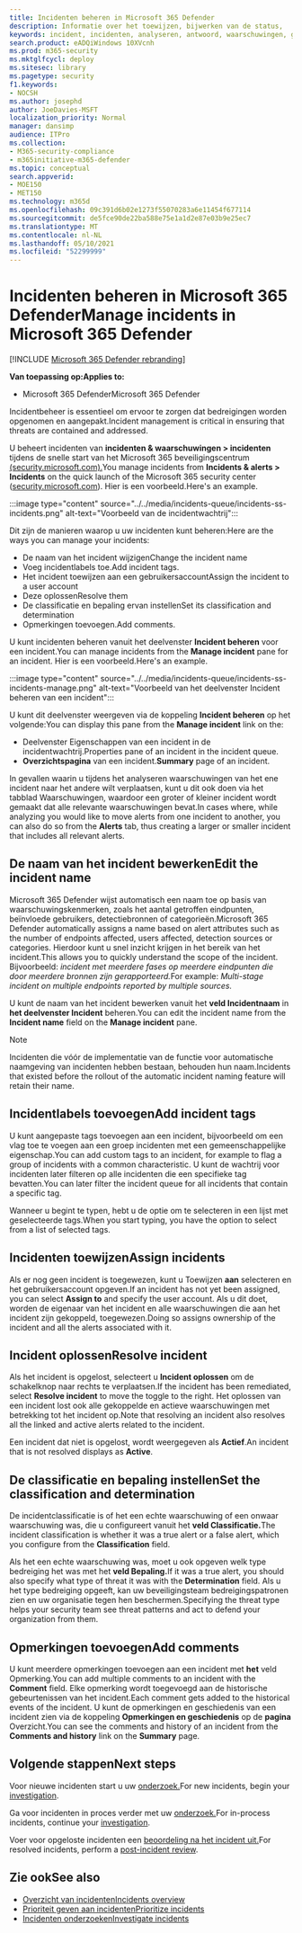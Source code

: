 ```yaml
---
title: Incidenten beheren in Microsoft 365 Defender
description: Informatie over het toewijzen, bijwerken van de status,
keywords: incident, incidenten, analyseren, antwoord, waarschuwingen, gecorreleerd waarschuwingen, toewijzen, bijwerken, status, beheren, classificatie, microsoft, 365, m365
search.product: eADQiWindows 10XVcnh
ms.prod: m365-security
ms.mktglfcycl: deploy
ms.sitesec: library
ms.pagetype: security
f1.keywords:
- NOCSH
ms.author: josephd
author: JoeDavies-MSFT
localization_priority: Normal
manager: dansimp
audience: ITPro
ms.collection:
- M365-security-compliance
- m365initiative-m365-defender
ms.topic: conceptual
search.appverid:
- MOE150
- MET150
ms.technology: m365d
ms.openlocfilehash: 09c391d6b02e1273f55070283a6e11454f677114
ms.sourcegitcommit: de5fce90de22ba588e75e1a1d2e87e03b9e25ec7
ms.translationtype: MT
ms.contentlocale: nl-NL
ms.lasthandoff: 05/10/2021
ms.locfileid: "52299999"
---
```

# <a name="manage-incidents-in-microsoft-365-defender"></a><span data-ttu-id="6f344-104">Incidenten beheren in Microsoft 365 Defender</span><span class="sxs-lookup"><span data-stu-id="6f344-104">Manage incidents in Microsoft 365 Defender</span></span>

[!INCLUDE [Microsoft 365 Defender rebranding](../includes/microsoft-defender.md)]


<span data-ttu-id="6f344-105">**Van toepassing op:**</span><span class="sxs-lookup"><span data-stu-id="6f344-105">**Applies to:**</span></span>
- <span data-ttu-id="6f344-106">Microsoft 365 Defender</span><span class="sxs-lookup"><span data-stu-id="6f344-106">Microsoft 365 Defender</span></span>

<span data-ttu-id="6f344-107">Incidentbeheer is essentieel om ervoor te zorgen dat bedreigingen worden opgenomen en aangepakt.</span><span class="sxs-lookup"><span data-stu-id="6f344-107">Incident management is critical in ensuring that threats are contained and addressed.</span></span>

<span data-ttu-id="6f344-108">U beheert incidenten van **incidenten & waarschuwingen > incidenten** tijdens de snelle start van het Microsoft 365 beveiligingscentrum [(security.microsoft.com).](https://security.microsoft.com)</span><span class="sxs-lookup"><span data-stu-id="6f344-108">You manage incidents from **Incidents & alerts > Incidents** on the quick launch of the Microsoft 365 security center ([security.microsoft.com](https://security.microsoft.com)).</span></span> <span data-ttu-id="6f344-109">Hier is een voorbeeld.</span><span class="sxs-lookup"><span data-stu-id="6f344-109">Here's an example.</span></span>

:::image type="content" source="../../media/incidents-queue/incidents-ss-incidents.png" alt-text="Voorbeeld van de incidentwachtrij":::

<span data-ttu-id="6f344-111">Dit zijn de manieren waarop u uw incidenten kunt beheren:</span><span class="sxs-lookup"><span data-stu-id="6f344-111">Here are the ways you can manage your incidents:</span></span>

- <span data-ttu-id="6f344-112">De naam van het incident wijzigen</span><span class="sxs-lookup"><span data-stu-id="6f344-112">Change the incident name</span></span>
- <span data-ttu-id="6f344-113">Voeg incidentlabels toe.</span><span class="sxs-lookup"><span data-stu-id="6f344-113">Add incident tags.</span></span>
- <span data-ttu-id="6f344-114">Het incident toewijzen aan een gebruikersaccount</span><span class="sxs-lookup"><span data-stu-id="6f344-114">Assign the incident to a user account</span></span>
- <span data-ttu-id="6f344-115">Deze oplossen</span><span class="sxs-lookup"><span data-stu-id="6f344-115">Resolve them</span></span> 
- <span data-ttu-id="6f344-116">De classificatie en bepaling ervan instellen</span><span class="sxs-lookup"><span data-stu-id="6f344-116">Set its classification and determination</span></span>
- <span data-ttu-id="6f344-117">Opmerkingen toevoegen.</span><span class="sxs-lookup"><span data-stu-id="6f344-117">Add comments.</span></span>

<span data-ttu-id="6f344-118">U kunt incidenten beheren vanuit het deelvenster **Incident beheren** voor een incident.</span><span class="sxs-lookup"><span data-stu-id="6f344-118">You can manage incidents from the **Manage incident** pane for an incident.</span></span> <span data-ttu-id="6f344-119">Hier is een voorbeeld.</span><span class="sxs-lookup"><span data-stu-id="6f344-119">Here's an example.</span></span>

:::image type="content" source="../../media/incidents-queue/incidents-ss-incidents-manage.png" alt-text="Voorbeeld van het deelvenster Incident beheren van een incident":::

<span data-ttu-id="6f344-121">U kunt dit deelvenster weergeven via de koppeling **Incident beheren** op het volgende:</span><span class="sxs-lookup"><span data-stu-id="6f344-121">You can display this pane from the **Manage incident** link on the:</span></span>

- <span data-ttu-id="6f344-122">Deelvenster Eigenschappen van een incident in de incidentwachtrij.</span><span class="sxs-lookup"><span data-stu-id="6f344-122">Properties pane of an incident in the incident queue.</span></span>
- <span data-ttu-id="6f344-123">**Overzichtspagina** van een incident.</span><span class="sxs-lookup"><span data-stu-id="6f344-123">**Summary** page of an incident.</span></span>

<span data-ttu-id="6f344-124">In gevallen waarin u tijdens het analyseren waarschuwingen van het ene incident naar  het andere wilt verplaatsen, kunt u dit ook doen via het tabblad Waarschuwingen, waardoor een groter of kleiner incident wordt gemaakt dat alle relevante waarschuwingen bevat.</span><span class="sxs-lookup"><span data-stu-id="6f344-124">In cases where, while analyzing you would like to move alerts from one incident to another, you can also do so from the **Alerts** tab, thus creating a larger or smaller incident that includes all relevant alerts.</span></span>

## <a name="edit-the-incident-name"></a><span data-ttu-id="6f344-125">De naam van het incident bewerken</span><span class="sxs-lookup"><span data-stu-id="6f344-125">Edit the incident name</span></span>

<span data-ttu-id="6f344-126">Microsoft 365 Defender wijst automatisch een naam toe op basis van waarschuwingskenmerken, zoals het aantal getroffen eindpunten, beïnvloede gebruikers, detectiebronnen of categorieën.</span><span class="sxs-lookup"><span data-stu-id="6f344-126">Microsoft 365 Defender automatically assigns a name based on alert attributes such as the number of endpoints affected, users affected, detection sources or categories.</span></span> <span data-ttu-id="6f344-127">Hierdoor kunt u snel inzicht krijgen in het bereik van het incident.</span><span class="sxs-lookup"><span data-stu-id="6f344-127">This allows you to quickly understand the scope of the incident.</span></span> <span data-ttu-id="6f344-128">Bijvoorbeeld: *incident met meerdere fases op meerdere eindpunten die door meerdere bronnen zijn gerapporteerd.*</span><span class="sxs-lookup"><span data-stu-id="6f344-128">For example: *Multi-stage incident on multiple endpoints reported by multiple sources.*</span></span>

<span data-ttu-id="6f344-129">U kunt de naam van het incident bewerken vanuit het **veld Incidentnaam** in **het deelvenster Incident** beheren.</span><span class="sxs-lookup"><span data-stu-id="6f344-129">You can edit the incident name from the **Incident name** field on the **Manage incident** pane.</span></span>

> [!NOTE]
> <span data-ttu-id="6f344-130">Incidenten die vóór de implementatie van de functie voor automatische naamgeving van incidenten hebben bestaan, behouden hun naam.</span><span class="sxs-lookup"><span data-stu-id="6f344-130">Incidents that existed before the rollout of the automatic incident naming feature will retain their name.</span></span>

## <a name="add-incident-tags"></a><span data-ttu-id="6f344-131">Incidentlabels toevoegen</span><span class="sxs-lookup"><span data-stu-id="6f344-131">Add incident tags</span></span>

<span data-ttu-id="6f344-132">U kunt aangepaste tags toevoegen aan een incident, bijvoorbeeld om een vlag toe te voegen aan een groep incidenten met een gemeenschappelijke eigenschap.</span><span class="sxs-lookup"><span data-stu-id="6f344-132">You can add custom tags to an incident, for example to flag a group of incidents with a common characteristic.</span></span> <span data-ttu-id="6f344-133">U kunt de wachtrij voor incidenten later filteren op alle incidenten die een specifieke tag bevatten.</span><span class="sxs-lookup"><span data-stu-id="6f344-133">You can later filter the incident queue for all incidents that contain a specific tag.</span></span>

<span data-ttu-id="6f344-134">Wanneer u begint te typen, hebt u de optie om te selecteren in een lijst met geselecteerde tags.</span><span class="sxs-lookup"><span data-stu-id="6f344-134">When you start typing, you have the option to select from a list of selected tags.</span></span>

## <a name="assign-incidents"></a><span data-ttu-id="6f344-135">Incidenten toewijzen</span><span class="sxs-lookup"><span data-stu-id="6f344-135">Assign incidents</span></span>

<span data-ttu-id="6f344-136">Als er nog geen incident is toegewezen, kunt u Toewijzen **aan** selecteren en het gebruikersaccount opgeven.</span><span class="sxs-lookup"><span data-stu-id="6f344-136">If an incident has not yet been assigned, you can select **Assign to** and specify the user account.</span></span> <span data-ttu-id="6f344-137">Als u dit doet, worden de eigenaar van het incident en alle waarschuwingen die aan het incident zijn gekoppeld, toegewezen.</span><span class="sxs-lookup"><span data-stu-id="6f344-137">Doing so assigns ownership of the incident and all the alerts associated with it.</span></span>

## <a name="resolve-incident"></a><span data-ttu-id="6f344-138">Incident oplossen</span><span class="sxs-lookup"><span data-stu-id="6f344-138">Resolve incident</span></span>

<span data-ttu-id="6f344-139">Als het incident is opgelost, selecteert u **Incident oplossen** om de schakelknop naar rechts te verplaatsen.</span><span class="sxs-lookup"><span data-stu-id="6f344-139">If the incident has been remediated, select **Resolve incident** to move the toggle to the right.</span></span> <span data-ttu-id="6f344-140">Het oplossen van een incident lost ook alle gekoppelde en actieve waarschuwingen met betrekking tot het incident op.</span><span class="sxs-lookup"><span data-stu-id="6f344-140">Note that resolving an incident also resolves all the linked and active alerts related to the incident.</span></span>

<span data-ttu-id="6f344-141">Een incident dat niet is opgelost, wordt weergegeven als **Actief**.</span><span class="sxs-lookup"><span data-stu-id="6f344-141">An incident that is not resolved displays as **Active**.</span></span>

## <a name="set-the-classification-and-determination"></a><span data-ttu-id="6f344-142">De classificatie en bepaling instellen</span><span class="sxs-lookup"><span data-stu-id="6f344-142">Set the classification and determination</span></span>

<span data-ttu-id="6f344-143">De incidentclassificatie is of het een echte waarschuwing of een onwaar waarschuwing was, die u configureert vanuit het **veld Classificatie.**</span><span class="sxs-lookup"><span data-stu-id="6f344-143">The incident classification is whether it was a true alert or a false alert, which you configure from the **Classification** field.</span></span> 

<span data-ttu-id="6f344-144">Als het een echte waarschuwing was, moet u ook opgeven welk type bedreiging het was met het **veld Bepaling.**</span><span class="sxs-lookup"><span data-stu-id="6f344-144">If it was a true alert, you should also specify what type of threat it was with the **Determination** field.</span></span> <span data-ttu-id="6f344-145">Als u het type bedreiging opgeeft, kan uw beveiligingsteam bedreigingspatronen zien en uw organisatie tegen hen beschermen.</span><span class="sxs-lookup"><span data-stu-id="6f344-145">Specifying the threat type helps your security team see threat patterns and act to defend your organization from them.</span></span> 

## <a name="add-comments"></a><span data-ttu-id="6f344-146">Opmerkingen toevoegen</span><span class="sxs-lookup"><span data-stu-id="6f344-146">Add comments</span></span>

<span data-ttu-id="6f344-147">U kunt meerdere opmerkingen toevoegen aan een incident met **het** veld Opmerking.</span><span class="sxs-lookup"><span data-stu-id="6f344-147">You can add multiple comments to an incident with the **Comment** field.</span></span> <span data-ttu-id="6f344-148">Elke opmerking wordt toegevoegd aan de historische gebeurtenissen van het incident.</span><span class="sxs-lookup"><span data-stu-id="6f344-148">Each comment gets added to the historical events of the incident.</span></span> <span data-ttu-id="6f344-149">U kunt de opmerkingen en geschiedenis van een incident zien via de koppeling **Opmerkingen en geschiedenis** op de **pagina** Overzicht.</span><span class="sxs-lookup"><span data-stu-id="6f344-149">You can see the comments and history of an incident from the **Comments and history** link on the **Summary** page.</span></span>

## <a name="next-steps"></a><span data-ttu-id="6f344-150">Volgende stappen</span><span class="sxs-lookup"><span data-stu-id="6f344-150">Next steps</span></span>

<span data-ttu-id="6f344-151">Voor nieuwe incidenten start u uw [onderzoek.](investigate-incidents.md)</span><span class="sxs-lookup"><span data-stu-id="6f344-151">For new incidents, begin your [investigation](investigate-incidents.md).</span></span>

<span data-ttu-id="6f344-152">Ga voor incidenten in proces verder met uw [onderzoek.](investigate-incidents.md)</span><span class="sxs-lookup"><span data-stu-id="6f344-152">For in-process incidents, continue your [investigation](investigate-incidents.md).</span></span>

<span data-ttu-id="6f344-153">Voer voor opgeloste incidenten een [beoordeling na het incident uit.](first-incident-post.md)</span><span class="sxs-lookup"><span data-stu-id="6f344-153">For resolved incidents, perform a [post-incident review](first-incident-post.md).</span></span>

## <a name="see-also"></a><span data-ttu-id="6f344-154">Zie ook</span><span class="sxs-lookup"><span data-stu-id="6f344-154">See also</span></span>

- [<span data-ttu-id="6f344-155">Overzicht van incidenten</span><span class="sxs-lookup"><span data-stu-id="6f344-155">Incidents overview</span></span>](incidents-overview.md)
- [<span data-ttu-id="6f344-156">Prioriteit geven aan incidenten</span><span class="sxs-lookup"><span data-stu-id="6f344-156">Prioritize incidents</span></span>](incident-queue.md)
- [<span data-ttu-id="6f344-157">Incidenten onderzoeken</span><span class="sxs-lookup"><span data-stu-id="6f344-157">Investigate incidents</span></span>](investigate-incidents.md)
